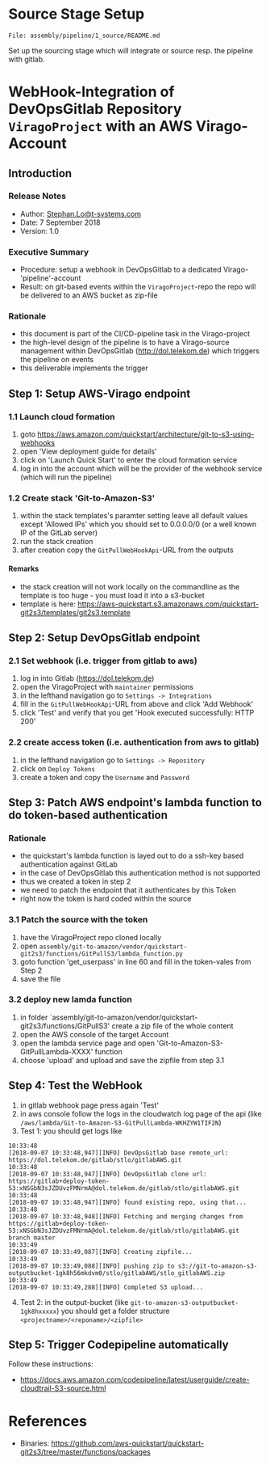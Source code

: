 # Source Stage Setup

`File: assembly/pipeline/1_source/README.md`

Set up the sourcing stage which will integrate or source resp. the pipeline with gitlab.

# WebHook-Integration of DevOpsGitlab Repository `ViragoProject` with an AWS Virago-Account

## Introduction
### Release Notes
* Author: Stephan.Lo@t-systems.com
* Date: 7 September 2018
* Version: 1.0

### Executive Summary
* Procedure: setup a webhook in DevOpsGitlab to a dedicated Virago-'pipeline'-account
* Result: on git-based events within the `ViragoProject`-repo  the repo will be delivered to an AWS bucket as zip-file

### Rationale
* this document is part of the CI/CD-pipeline task in the Virago-project
* the high-level design of the pipeline is to have a Virago-source management within DevOpsGitlab (http://dol.telekom.de) which triggers the pipeline on events
* this deliverable implements the trigger

## Step 1: Setup AWS-Virago endpoint
### 1.1 Launch cloud formation
1. goto https://aws.amazon.com/quickstart/architecture/git-to-s3-using-webhooks
2. open 'View deployment guide for details'
3. click on 'Launch Quick Start' to enter the cloud formation service
4. log in into the account which will be the provider of the webhook service (which will run the pipeline)

### 1.2 Create stack 'Git-to-Amazon-S3'
1. within the stack templates's paramter setting leave all default values except 'Allowed IPs' which you should set to 0.0.0.0/0 (or a well known IP of the GitLab server)
2. run the stack creation
3. after creation copy the `GitPullWebHookApi`-URL from the outputs

#### Remarks
* the stack creation will not work locally on the commandline as the template is too huge - you must load it into a s3-bucket
* template is here: https://aws-quickstart.s3.amazonaws.com/quickstart-git2s3/templates/git2s3.template


## Step 2: Setup DevOpsGitlab endpoint

### 2.1 Set webhook (i.e. trigger from gitlab to aws)
1. log in into Gitlab (https://dol.telekom.de)
2. open the ViragoProject with `maintainer` permissions
3. in the lefthand navigation go to `Settings -> Integrations`
4. fill in the `GitPullWebHookApi`-URL from above and click 'Add Webhook'
5. click 'Test' and verify that you get 'Hook executed successfully: HTTP 200'

### 2.2 create access token (i.e. authentication from aws to gitlab)
1. in the lefthand navigation go to `Settings -> Repository`
2. click on `Deploy Tokens`
3. create a token and copy the `Username` and `Password`

## Step 3: Patch AWS endpoint's lambda function to do token-based authentication
### Rationale
* the quickstart's lambda function is layed out to do a ssh-key based authentication against GitLab
* in the case of DevOpsGitlab this authentication method is not supported
* thus we created a token in step 2
* we need to patch the endpoint that it authenticates by this Token
* right now the token is hard coded within the source

### 3.1 Patch the source with the token
1. have the ViragoProject repo cloned locally
2. open `assembly/git-to-amazon/vendor/quickstart-git2s3/functions/GitPullS3/lambda_function.py`
3. goto function 'get_userpass' in line 60 and fill in the token-vales from Step 2
4. save the file

### 3.2 deploy new lamda function
1. in folder `assembly/git-to-amazon/vendor/quickstart-git2s3/functions/GitPullS3' create a zip file of the whole content
2. open the AWS console of the target Account
3. open the lambda service page and open 'Git-to-Amazon-S3-GitPullLambda-XXXX' function
4. choose 'upload' and upload and save the zipfile from step 3.1

## Step 4: Test the WebHook
1. in gitlab webhook page press again 'Test'
2. in aws console follow the logs in the cloudwatch log page of the api (like `/aws/lambda/Git-to-Amazon-S3-GitPullLambda-WKHZYW1TIF2N`)
3. Test 1: you should get logs like
```
10:33:48
[2018-09-07 10:33:48,947][INFO] DevOpsGitlab base remote_url: https://dol.telekom.de/gitlab/stlo/gitlabAWS.git
10:33:48
[2018-09-07 10:33:48,947][INFO] DevOpsGitlab clone url: https://gitlab+deploy-token-53:xNSGbN3sJZDUvzFMNrmA@dol.telekom.de/gitlab/stlo/gitlabAWS.git
10:33:48
[2018-09-07 10:33:48,947][INFO] found existing repo, using that...
10:33:48
[2018-09-07 10:33:48,948][INFO] Fetching and merging changes from https://gitlab+deploy-token-53:xNSGbN3sJZDUvzFMNrmA@dol.telekom.de/gitlab/stlo/gitlabAWS.git branch master
10:33:49
[2018-09-07 10:33:49,087][INFO] Creating zipfile...
10:33:49
[2018-09-07 10:33:49,088][INFO] pushing zip to s3://git-to-amazon-s3-outputbucket-1gk8h56mkdvm0/stlo/gitlabAWS/stlo_gitlabAWS.zip
10:33:49
[2018-09-07 10:33:49,288][INFO] Completed S3 upload...
```
4. Test 2: in the output-bucket (like `git-to-amazon-s3-outputbucket-1gk8hxxxxx`) you should get a folder structure `<projectname>/<reponame>/<zipfile>`

## Step 5: Trigger Codepipeline automatically
Follow these instructions:
* https://docs.aws.amazon.com/codepipeline/latest/userguide/create-cloudtrail-S3-source.html

# References
* Binaries: https://github.com/aws-quickstart/quickstart-git2s3/tree/master/functions/packages